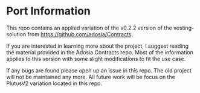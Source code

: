 # Port Information

This repo contains an applied variation of the v0.2.2 version of the vesting-solution from https://github.com/adosia/Contracts. 

If you are interested in learning more about the project, I suggest reading the material provided in the Adosia Contracts repo. Most of the information applies to this version with some slight modifications to fit the use case.

If any bugs are found please open up an issue in this repo. The old project will not be maintained any more. All future work will be focus on the PlutusV2 variation located in this repo.
